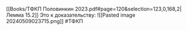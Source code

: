 [[Books/ТФКП Половинкин 2023.pdf#page=120&selection=123,0,168,2|Лемма 15.2]]
Это к доказательству:
![[Pasted image 20240509023715.png]]
#ТФКП 